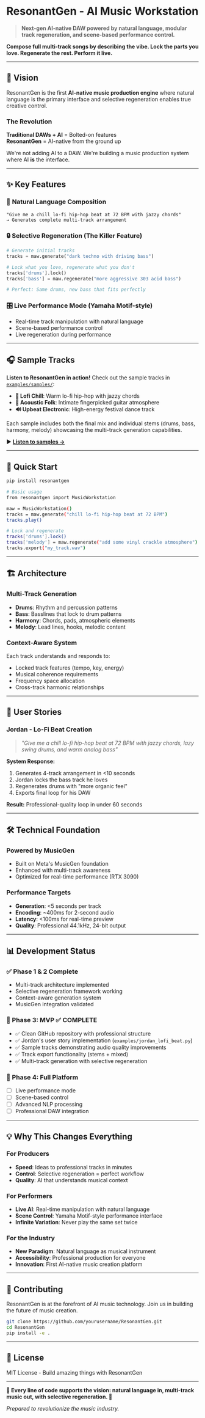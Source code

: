 # ResonantGen - AI Music Workstation

> **Next-gen AI-native DAW powered by natural language, modular track regeneration, and scene-based performance control.**

**Compose full multi-track songs by describing the vibe. Lock the parts you love. Regenerate the rest. Perform it live.**

---

## 🎯 Vision

ResonantGen is the first **AI-native music production engine** where natural language is the primary interface and selective regeneration enables true creative control.

### The Revolution

**Traditional DAWs + AI** = Bolted-on features  
**ResonantGen** = AI-native from the ground up

We're not adding AI to a DAW. We're building a music production system where AI **is** the interface.

---

## ✨ Key Features

### 🎵 **Natural Language Composition**
```
"Give me a chill lo-fi hip-hop beat at 72 BPM with jazzy chords"
→ Generates complete multi-track arrangement
```

### 🔒 **Selective Regeneration** (The Killer Feature)
```python
# Generate initial tracks
tracks = maw.generate("dark techno with driving bass")

# Lock what you love, regenerate what you don't
tracks['drums'].lock()
tracks['bass'] = maw.regenerate("more aggressive 303 acid bass")

# Perfect: Same drums, new bass that fits perfectly
```

### 🎛️ **Live Performance Mode** (Yamaha Motif-style)
- Real-time track manipulation with natural language
- Scene-based performance control
- Live regeneration during performance

---

## 🎧 Sample Tracks

**Listen to ResonantGen in action!** Check out the sample tracks in [`examples/samples/`](examples/samples/):

- **🎵 Lofi Chill**: Warm lo-fi hip-hop with jazzy chords
- **🎸 Acoustic Folk**: Intimate fingerpicked guitar atmosphere  
- **🔊 Upbeat Electronic**: High-energy festival dance track

Each sample includes both the final mix and individual stems (drums, bass, harmony, melody) showcasing the multi-track generation capabilities.

▶️ **[Listen to samples →](examples/samples/)**

---

## 🚀 Quick Start

```bash
pip install resonantgen

# Basic usage
from resonantgen import MusicWorkstation

maw = MusicWorkstation()
tracks = maw.generate("chill lo-fi hip-hop beat at 72 BPM")
tracks.play()

# Lock and regenerate
tracks['drums'].lock()
tracks['melody'] = maw.regenerate("add some vinyl crackle atmosphere")
tracks.export("my_track.wav")
```

---

## 🏗️ Architecture

### Multi-Track Generation
- **Drums**: Rhythm and percussion patterns
- **Bass**: Basslines that lock to drum patterns  
- **Harmony**: Chords, pads, atmospheric elements
- **Melody**: Lead lines, hooks, melodic content

### Context-Aware System
Each track understands and responds to:
- Locked track features (tempo, key, energy)
- Musical coherence requirements
- Frequency space allocation
- Cross-track harmonic relationships

---

## 👤 User Stories

### Jordan - Lo-Fi Beat Creation
> *"Give me a chill lo-fi hip-hop beat at 72 BPM with jazzy chords, lazy swing drums, and warm analog bass"*

**System Response:**
1. Generates 4-track arrangement in <10 seconds
2. Jordan locks the bass track he loves
3. Regenerates drums with "more organic feel"
4. Exports final loop for his DAW

**Result:** Professional-quality loop in under 60 seconds

---

## 🛠️ Technical Foundation

### Powered by MusicGen
- Built on Meta's MusicGen foundation
- Enhanced with multi-track awareness
- Optimized for real-time performance (RTX 3090)

### Performance Targets
- **Generation**: <5 seconds per track
- **Encoding**: ~400ms for 2-second audio  
- **Latency**: <100ms for real-time preview
- **Quality**: Professional 44.1kHz, 24-bit output

---

## 📊 Development Status

### ✅ Phase 1 & 2 Complete
- Multi-track architecture implemented
- Selective regeneration framework working
- Context-aware generation system
- MusicGen integration validated

### 🚀 Phase 3: MVP ✅ COMPLETE
- ✅ Clean GitHub repository with professional structure
- ✅ Jordan's user story implementation (`examples/jordan_lofi_beat.py`)
- ✅ Sample tracks demonstrating audio quality improvements
- ✅ Track export functionality (stems + mixed)
- ✅ Multi-track generation with selective regeneration

### 🌟 Phase 4: Full Platform
- [ ] Live performance mode
- [ ] Scene-based control
- [ ] Advanced NLP processing
- [ ] Professional DAW integration

---

## 💡 Why This Changes Everything

### For Producers
- **Speed**: Ideas to professional tracks in minutes
- **Control**: Selective regeneration = perfect workflow
- **Quality**: AI that understands musical context

### For Performers
- **Live AI**: Real-time manipulation with natural language
- **Scene Control**: Yamaha Motif-style performance interface
- **Infinite Variation**: Never play the same set twice

### For the Industry
- **New Paradigm**: Natural language as musical instrument
- **Accessibility**: Professional production for everyone
- **Innovation**: First AI-native music creation platform

---

## 🤝 Contributing

ResonantGen is at the forefront of AI music technology. Join us in building the future of music creation.

```bash
git clone https://github.com/yourusername/ResonantGen.git
cd ResonantGen
pip install -e .
```

---

## 📄 License

MIT License - Build amazing things with ResonantGen

---

**🎵 Every line of code supports the vision: natural language in, multi-track music out, with selective regeneration. 🎵**

*Prepared to revolutionize the music industry.*